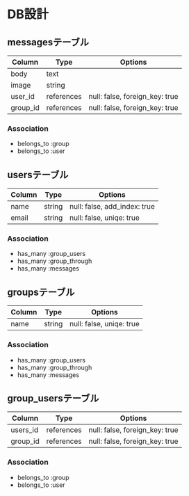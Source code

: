 # DB設計

## messagesテーブル

|Column|Type|Options|
|------|----|-------|
|body|text|         |
|image|string|      |
|user_id|references|null: false, foreign_key: true|
|group_id|references|null: false, foreign_key: true|

### Association

- belongs_to :group
- belongs_to :user

## usersテーブル

|Column|Type|Options|
|------|----|-------|
|name|string|null: false, add_index: true|
|email|string|null: false, uniqe: true|

### Association

- has_many :group_users
- has_many :group_through
- has_many :messages

## groupsテーブル

|Column|Type|Options|
|------|----|-------|
|name|string|null: false, uniqe: true|

### Association

- has_many :group_users
- has_many :group_through
- has_many  :messages

## group_usersテーブル

|Column|Type|Options|
|------|----|-------|
|users_id|references|null: false, foreign_key: true|
|group_id|references|null: false, foreign_key: true|

### Association

- belongs_to :group
- belongs_to :user